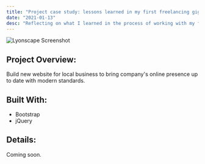 ```yaml
---
title: "Project case study: lessons learned in my first freelancing gig"
date: "2021-01-13"
desc: "Reflecting on what I learned in the process of working with my first web development client."
---
```


  <div>
    <Image
      src="../images/ls-desktop.png"
      className="rounded-xl"
      height={355}
      width={640}
      alt="Lyonscape Screenshot"
    />
  </div>

  ## Project Overview:

  Build new website for local business to bring company's online presence up to date with modern standards.

  ## Built With:

  * Bootstrap
  * jQuery

  ## Details:

  Coming soon.